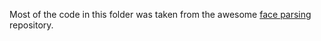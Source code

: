Most of the code in this folder was taken from the awesome [face parsing](https://github.com/zllrunning/face-parsing.PyTorch.git) repository.